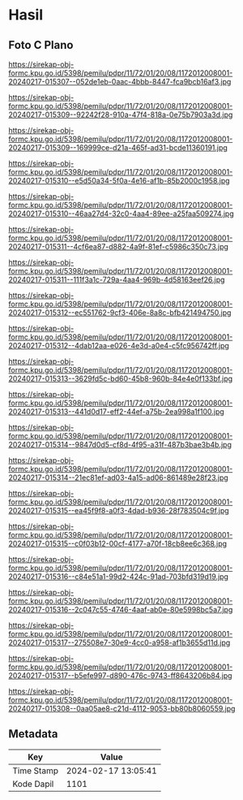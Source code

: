 # Hasil

## Foto C Plano

https://sirekap-obj-formc.kpu.go.id/5398/pemilu/pdpr/11/72/01/20/08/1172012008001-20240217-015307--052de1eb-0aac-4bbb-8447-fca9bcb16af3.jpg

https://sirekap-obj-formc.kpu.go.id/5398/pemilu/pdpr/11/72/01/20/08/1172012008001-20240217-015309--92242f28-910a-47f4-818a-0e75b7903a3d.jpg

https://sirekap-obj-formc.kpu.go.id/5398/pemilu/pdpr/11/72/01/20/08/1172012008001-20240217-015309--169999ce-d21a-465f-ad31-bcde11360191.jpg

https://sirekap-obj-formc.kpu.go.id/5398/pemilu/pdpr/11/72/01/20/08/1172012008001-20240217-015310--e5d50a34-5f0a-4e16-af1b-85b2000c1958.jpg

https://sirekap-obj-formc.kpu.go.id/5398/pemilu/pdpr/11/72/01/20/08/1172012008001-20240217-015310--46aa27d4-32c0-4aa4-89ee-a25faa509274.jpg

https://sirekap-obj-formc.kpu.go.id/5398/pemilu/pdpr/11/72/01/20/08/1172012008001-20240217-015311--4cf6ea87-d882-4a9f-81ef-c5986c350c73.jpg

https://sirekap-obj-formc.kpu.go.id/5398/pemilu/pdpr/11/72/01/20/08/1172012008001-20240217-015311--111f3a1c-729a-4aa4-969b-4d58163eef26.jpg

https://sirekap-obj-formc.kpu.go.id/5398/pemilu/pdpr/11/72/01/20/08/1172012008001-20240217-015312--ec551762-9cf3-406e-8a8c-bfb421494750.jpg

https://sirekap-obj-formc.kpu.go.id/5398/pemilu/pdpr/11/72/01/20/08/1172012008001-20240217-015312--4dab12aa-e026-4e3d-a0e4-c5fc956742ff.jpg

https://sirekap-obj-formc.kpu.go.id/5398/pemilu/pdpr/11/72/01/20/08/1172012008001-20240217-015313--3629fd5c-bd60-45b8-960b-84e4e0f133bf.jpg

https://sirekap-obj-formc.kpu.go.id/5398/pemilu/pdpr/11/72/01/20/08/1172012008001-20240217-015313--441d0d17-eff2-44ef-a75b-2ea998a1f100.jpg

https://sirekap-obj-formc.kpu.go.id/5398/pemilu/pdpr/11/72/01/20/08/1172012008001-20240217-015314--9847d0d5-cf8d-4f95-a31f-487b3bae3b4b.jpg

https://sirekap-obj-formc.kpu.go.id/5398/pemilu/pdpr/11/72/01/20/08/1172012008001-20240217-015314--21ec81ef-ad03-4a15-ad06-861489e28f23.jpg

https://sirekap-obj-formc.kpu.go.id/5398/pemilu/pdpr/11/72/01/20/08/1172012008001-20240217-015315--ea45f9f8-a0f3-4dad-b936-28f783504c9f.jpg

https://sirekap-obj-formc.kpu.go.id/5398/pemilu/pdpr/11/72/01/20/08/1172012008001-20240217-015315--c0f03b12-00cf-4177-a70f-18cb8ee6c368.jpg

https://sirekap-obj-formc.kpu.go.id/5398/pemilu/pdpr/11/72/01/20/08/1172012008001-20240217-015316--c84e51a1-99d2-424c-91ad-703bfd319d19.jpg

https://sirekap-obj-formc.kpu.go.id/5398/pemilu/pdpr/11/72/01/20/08/1172012008001-20240217-015316--2c047c55-4746-4aaf-ab0e-80e5998bc5a7.jpg

https://sirekap-obj-formc.kpu.go.id/5398/pemilu/pdpr/11/72/01/20/08/1172012008001-20240217-015317--275508e7-30e9-4cc0-a958-af1b3655d11d.jpg

https://sirekap-obj-formc.kpu.go.id/5398/pemilu/pdpr/11/72/01/20/08/1172012008001-20240217-015317--b5efe997-d890-476c-9743-ff8643206b84.jpg

https://sirekap-obj-formc.kpu.go.id/5398/pemilu/pdpr/11/72/01/20/08/1172012008001-20240217-015308--0aa05ae8-c21d-4112-9053-bb80b8060559.jpg


## Metadata

| Key        | Value               |
| ---------- | ------------------- |
| Time Stamp | 2024-02-17 13:05:41 |
| Kode Dapil | 1101                |



